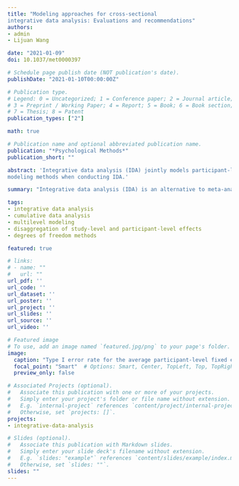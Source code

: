 ```yaml
---
title: "Modeling approaches for cross-sectional
integrative data analysis: Evaluations and recommendations"
authors:
- admin
- Lijuan Wang

date: "2021-01-09"
doi: 10.1037/met0000397

# Schedule page publish date (NOT publication's date).
publishDate: "2021-01-10T00:00:00Z"

# Publication type.
# Legend: 0 = Uncategorized; 1 = Conference paper; 2 = Journal article;
# 3 = Preprint / Working Paper; 4 = Report; 5 = Book; 6 = Book section;
# 7 = Thesis; 8 = Patent
publication_types: ["2"]

math: true

# Publication name and optional abbreviated publication name.
publication: "*Psychological Methods*"
publication_short: ""

abstract: 'Integrative data analysis (IDA) jointly models participant-level data from multiple studies. In psychology, IDA has been conducted using different fixed-effects and multilevel modeling (MLM) approaches. However, evaluations regarding the performance of these models in an IDA context are limited. The goal of this article is to evaluate three fixed-effects models (aggregated vs. disaggregated vs. study-specific coefficients regressions) and two MLMs (fixed-slope vs. random-slopes MLM) for cross-sectional IDA. Using a simulation study with study sample sizes and numbers of studies consistent with applied IDA (e.g., 2--35 studies), we evaluated estimation bias and Type I error rates for participant-level and study-level effects and variance components for these models; for the MLMs, we evaluated different estimation methods (i.e., constrained vs. unconstrained variance estimation and five degrees of freedom methods). Disaggregated and study-specific coefficients regressions and both MLMs yielded fixed effects estimates with ignorable bias, but only the random-slopes MLM fully modeled between-study heterogeneity and, consequently, provided well-controlled Type I error rates for testing both fixed effects. Overall, we found that MLMs could be feasible under IDA conditions with three to six studies and well-chosen estimation methods. A real-data IDA example is used to illustrate and compare the application of the five models. We hope our results will help researchers choose appropriate
modeling methods when conducting IDA.'

summary: "Integrative data analysis (IDA) is an alternative to meta-analysis that combines participant-level data from multiple studies. Two approaches, fixed effects models (FEM) and multilevel models (MLM), have been used in psychological applications of IDA, but have not been fully evaluated. Because IDA combines data from multiple studies, two different kinds of fixed effects can be studied in IDA: study-level and participant-level effects. Furthermore, between-study differences need to be modeled carefully. For IDA with cross-sectional data, we reviewed three FEMs and two MLMs. We focused on (a) whether and how they can estimate and test participant-level and study-level fixed effects; and (b) whether and how they model between-study differences in study means and participant-level effects. Because IDA is typically conducted with fewer than 30 studies, we evaluated the performance of these models and different MLM estimation methods in a simulation study under realistic IDA conditions. While two of the FEMs accurately estimate the fixed effects, they do not model between-study differences in participant-level effects, leading to incorrect inferences. Only a random-slopes MLM that accounts for differences in both study means and participant-level effects provided accurate inferences and estimates of the fixed effects and between-study differences. We found that MLMs can be feasible for IDA with as few as three to six studies using appropriate estimation methods. We illustrated the application of the five models and how they can provide different estimates and inferences in an empirical example. We conclude with recommendations to guide researchers when planning an IDA."

tags:
- integrative data analysis
- cumulative data analysis
- multilevel modeling
- disaggregation of study-level and participant-level effects
- degrees of freedom methods

featured: true

# links:
# - name: ""
#   url: ""
url_pdf: ''
url_code: ''
url_dataset: ''
url_poster: ''
url_project: ''
url_slides: ''
url_source: ''
url_video: ''

# Featured image
# To use, add an image named `featured.jpg/png` to your page's folder. 
image:
  caption: "Type I error rate for the average participant-level fixed effect, $\\gamma_W$, for each model (rows) as a function of the number of studies, the average study sample size (columns), and the effect size of the slope variance $f^2\\left(\\sigma^2_{u_1}\\right)$. Horizontal dashed lines represent upper (0.075) and lower (0.025) bounds for acceptable Type I error rate. D LR = disaggregated linear regression; SSC LR = study-specific coefficients linear regression; FS MLM = fixed-slope MLM; RS MLM = random-slopes MLM; BW = between-within; C/R = containment/residual; KR = Kenward-Roger; S = Satterthwaite."
  focal_point: "Smart"  # Options: Smart, Center, TopLeft, Top, TopRight, Left, Right, BottomLeft, Bottom, BottomRight
  preview_only: false

# Associated Projects (optional).
#   Associate this publication with one or more of your projects.
#   Simply enter your project's folder or file name without extension.
#   E.g. `internal-project` references `content/project/internal-project/index.md`.
#   Otherwise, set `projects: []`.
projects:
- integrative-data-analysis

# Slides (optional).
#   Associate this publication with Markdown slides.
#   Simply enter your slide deck's filename without extension.
#   E.g. `slides: "example"` references `content/slides/example/index.md`.
#   Otherwise, set `slides: ""`.
slides: ""
---
```

